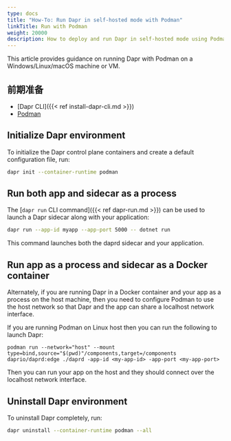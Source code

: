 ```yaml
---
type: docs
title: "How-To: Run Dapr in self-hosted mode with Podman"
linkTitle: Run with Podman
weight: 20000
description: How to deploy and run Dapr in self-hosted mode using Podman
---
```


This article provides guidance on running Dapr with Podman on a Windows/Linux/macOS machine or VM.

## 前期准备

- [Dapr CLI]({{< ref install-dapr-cli.md >}})
- [Podman](https://podman-desktop.io/downloads)

## Initialize Dapr environment

To initialize the Dapr control plane containers and create a default configuration file, run:

```bash
dapr init --container-runtime podman
```

## Run both app and sidecar as a process

The [`dapr run` CLI command]({{< ref dapr-run.md >}}) can be used to launch a Dapr sidecar along with your application:

```bash
dapr run --app-id myapp --app-port 5000 -- dotnet run
```

This command launches both the daprd sidecar and your application.

## Run app as a process and sidecar as a Docker container

Alternately, if you are running Dapr in a Docker container and your app as a process on the host machine, then you need to configure Podman to use the host network so that Dapr and the app can share a localhost network interface.

If you are running Podman on Linux host then you can run the following to launch Dapr:

```shell
podman run --network="host" --mount type=bind,source="$(pwd)"/components,target=/components daprio/daprd:edge ./daprd -app-id <my-app-id> -app-port <my-app-port>
```

Then you can run your app on the host and they should connect over the localhost network interface.

## Uninstall Dapr environment

To uninstall Dapr completely, run:

```bash
dapr uninstall --container-runtime podman --all
```

